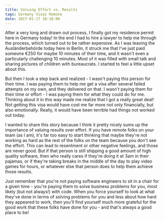 ```yaml
---
title: Valuing Effort vs. Results 
tags: Germany Visas Remote 
date: 2017-01-17 10:18:00
---
```


After a very long and drawn out process, I finally got my residence permit here in Germany today! In the end I had to hire a lawyer to help me through the process, which turned out to be rather expensive. As I was leaving the Ausländerbehörde today here in Berlin, it struck me that I've just paid someone €250 for maybe 10 minutes of their time, and it wasn't even a particularly challenging 10 minutes. Most of it was filled with small talk and sharing pictures of children with bureaucrats. I started to feel a little upset about this.

But then I took a step back and realized - I wasn't paying this person for their time. I was paying them to help me get a visa after several failed attempts on my own, and they delivered on that. I wasn't paying them for their time or effort - I was paying them for what they could do for me. Thinking about it in this way made me realize that I got a really great deal! Not getting this visa would have cost me far more not only financially, but also emotionally. Really, it would have been terrible had things not worked out today.

I wanted to share this story because I think it pretty nicely sums up the importance of valuing results over effort. If you have remote folks on your team (as I am), it's far too easy to start thinking that maybe they're not working as hard as the rest of the folks on the team because you don't see the effort. This can lead to resentment or other negative feelings, and those are never good. But if that person is still shipping a good amount of high quality software, then who really cares if they're doing it at 3am in their pajamas, or if they're taking breaks in the middle of the day to play video games for hours, or whatever else that person does to help them achieve those results.

Just remember that you're not paying software engineers to sit in a chair for a given time - you're paying them to solve business problems for you, most likely (but not always!) with code. When you force yourself to look at what they've done in terms of solving problems for you and less about how hard they appeared to work, then you'll find yourself much more grateful for the good work that these folks have done for you - and that's always a good place to be!
